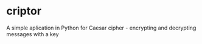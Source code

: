 # criptor
A simple aplication in Python for Caesar cipher - encrypting and decrypting messages with a key
